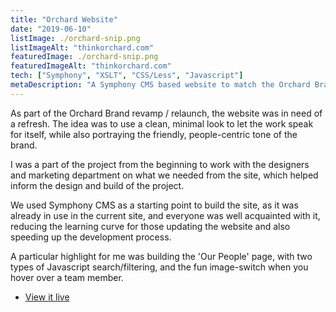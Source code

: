 ```yaml
---
title: "Orchard Website"
date: "2019-06-10"
listImage: ./orchard-snip.png
listImageAlt: "thinkorchard.com"
featuredImage: ./orchard-snip.png
featuredImageAlt: "thinkorchard.com"
tech: ["Symphony", "XSLT", "CSS/Less", "Javascript"]
metaDescription: "A Symphony CMS based website to match the Orchard Brand Refresh"
---
```


As part of the Orchard Brand revamp / relaunch, the website was in need of a refresh. The idea was to use a clean, minimal look to let the work speak for itself, while also portraying the friendly, people-centric tone of the brand.

I was a part of the project from the beginning to work with the designers and marketing department on what we needed from the site, which helped inform the design and build of the project.

We used Symphony CMS as a starting point to build the site, as it was already in use in the current site, and everyone was well acquainted with it, reducing the learning curve for those updating the website and also speeding up the development process.

A particular highlight for me was building the 'Our People' page, with two types of Javascript search/filtering, and the fun image-switch when you hover over a team member.

- [View it live](https://thinkorchard.com)
